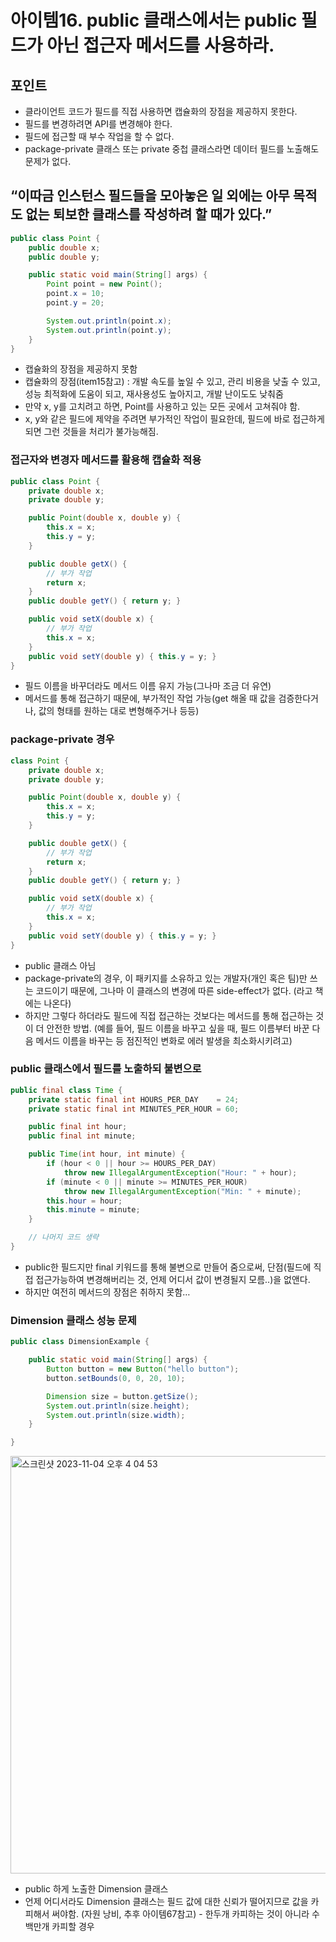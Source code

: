 # 아이템16. public 클래스에서는 public 필드가 아닌 접근자 메서드를 사용하라.

## 포인트

- 클라이언트 코드가 필드를 직접 사용하면 캡슐화의 장점을 제공하지 못한다.
- 필드를 변경하려면 API를 변경해야 한다.
- 필드에 접근할 때 부수 작업을 할 수 없다.
- package-private 클래스 또는 private 중첩 클래스라면 데이터 필드를 노출해도 문제가 없다.

## “이따금 인스턴스 필드들을 모아놓은 일 외에는 아무 목적도 없는 퇴보한 클래스를 작성하려 할 때가 있다.”

```java
public class Point {
    public double x;
    public double y;

    public static void main(String[] args) {
        Point point = new Point();
        point.x = 10;
        point.y = 20;

        System.out.println(point.x);
        System.out.println(point.y);
    }
}
```

- 캡슐화의 장점을 제공하지 못함
- 캡슐화의 장점(item15참고) : 개발 속도를 높일 수 있고, 관리 비용을 낮출 수 있고, 성능 최적화에 도움이 되고, 재사용성도 높아지고, 개발 난이도도 낮춰줌
- 만약 x, y를 고치려고 하면, Point를 사용하고 있는 모든 곳에서 고쳐줘야 함.
- x, y와 같은 필드에 제약을 주려면 부가적인 작업이 필요한데, 필드에 바로 접근하게 되면 그런 것들을 처리가 불가능해짐.

### 접근자와 변경자 메서드를 활용해 캡슐화 적용

```java
public class Point {
    private double x;
    private double y;

    public Point(double x, double y) {
        this.x = x;
        this.y = y;
    }

    public double getX() {
        // 부가 작업
        return x;
    }
    public double getY() { return y; }

    public void setX(double x) {
        // 부가 작업
        this.x = x;
    }
    public void setY(double y) { this.y = y; }
}
```

- 필드 이름을 바꾸더라도 메서드 이름 유지 가능(그나마 조금 더 유연)
- 메서드를 통해 접근하기 때문에, 부가적인 작업 가능(get 해올 때 값을 검증한다거나, 값의 형태를 원하는 대로 변형해주거나 등등)

### package-private 경우

```java
class Point {
    private double x;
    private double y;

    public Point(double x, double y) {
        this.x = x;
        this.y = y;
    }

    public double getX() {
        // 부가 작업
        return x;
    }
    public double getY() { return y; }

    public void setX(double x) {
        // 부가 작업
        this.x = x;
    }
    public void setY(double y) { this.y = y; }
}
```

- public 클래스 아님
- package-private의 경우, 이 패키지를 소유하고 있는 개발자(개인 혹은 팀)만 쓰는 코드이기 때문에, 그나마 이 클래스의 변경에 따른 side-effect가 없다. (라고 책에는 나온다)
- 하지만 그렇다 하더라도 필드에 직접 접근하는 것보다는 메서드를 통해 접근하는 것이 더 안전한 방법. (예를 들어, 필드 이름을 바꾸고 싶을 때, 필드 이름부터 바꾼 다음 메서드 이름을 바꾸는 등 점진적인 변화로 에러 발생을 최소화시키려고)

### public 클래스에서 필드를 노출하되 불변으로

```java
public final class Time {
    private static final int HOURS_PER_DAY    = 24;
    private static final int MINUTES_PER_HOUR = 60;

    public final int hour;
    public final int minute;

    public Time(int hour, int minute) {
        if (hour < 0 || hour >= HOURS_PER_DAY)
            throw new IllegalArgumentException("Hour: " + hour);
        if (minute < 0 || minute >= MINUTES_PER_HOUR)
            throw new IllegalArgumentException("Min: " + minute);
        this.hour = hour;
        this.minute = minute;
    }

    // 나머지 코드 생략
}
```

- public한 필드지만 final 키워드를 통해 불변으로 만들어 줌으로써, 단점(필드에 직접 접근가능하여 변경해버리는 것, 언제 어디서 값이 변경될지 모름..)을 없앤다.
- 하지만 여전히 메서드의 장점은 취하지 못함…

### Dimension 클래스 성능 문제

```java
public class DimensionExample {

    public static void main(String[] args) {
        Button button = new Button("hello button");
        button.setBounds(0, 0, 20, 10);

        Dimension size = button.getSize();
        System.out.println(size.height);
        System.out.println(size.width);
    }

}
```
<img width="668" alt="스크린샷 2023-11-04 오후 4 04 53" src="https://github.com/effective-java-study-with-business/effective-java/assets/79031788/23ef9698-8cd9-4c57-92dc-c6e9331e8bc7">



- public 하게 노출한 Dimension 클래스
- 언제 어디서라도 Dimension 클래스는 필드 값에 대한 신뢰가 떨어지므로 값을 카피해서 써야함. (자원 낭비, 추후 아이템67참고) - 한두개 카피하는 것이 아니라 수백만개 카피할 경우
